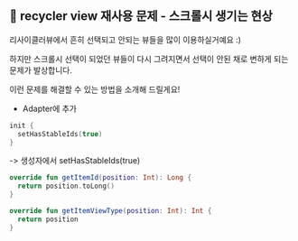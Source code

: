 ## 📌 recycler view 재사용 문제 - 스크롤시 생기는 현상

리사이클러뷰에서 흔히 선택되고 안되는 뷰들을 많이 이용하실거예요 :)

하지만 스크롤시 선택이 되었던 뷰들이 다시 그려지면서 선택이 안된 채로 변하게 되는 문제가 발상합니다.

이런 문제를 해결할 수 있는 방법을 소개해 드릴게요!



* Adapter에 추가

```kotlin
init {
  setHasStableIds(true)
}
```

-> 생성자에서 setHasStableIds(true)

```kotlin
override fun getItemId(position: Int): Long {
  return position.toLong()
}

override fun getItemViewType(position: Int): Int {
  return position
}
```

